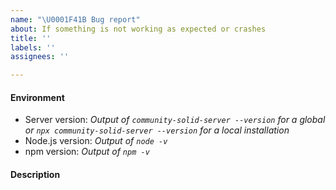 ```yaml
---
name: "\U0001F41B Bug report"
about: If something is not working as expected or crashes
title: ''
labels: ''
assignees: ''

---
```


#### Environment

- Server version: *Output of `community-solid-server --version` for a
  global or `npx community-solid-server --version` for a local installation*
- Node.js version: *Output of `node -v`*
- npm version: *Output of `npm -v`*

#### Description
<!-- Please describe the exact problem as clearly as possible. Provide any error messages thrown. -->
